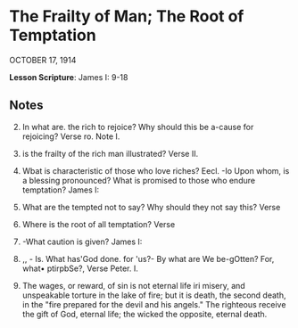 # The Frailty of Man; The Root of Temptation
OCTOBER 17, 1914

**Lesson Scripture**: James I: 9-18

## Notes

2. In what are. the rich to rejoice? Why should this be a-cause for rejoicing? Verse ro. Note I.

3. is the frailty of the rich man illustrated? Verse II.

5. Wbat is characteristic of those who love riches? Eecl. -Io Upon whom, is a blessing pronounced? What is promised to those who endure temptation? James I:

7. What are the tempted not to say? Why should they not say this? Verse

8. Where is the root of all temptation? Verse

2. -What caution is given? James I:

6. ,, - Is. What has'God done. for 'us?- By what are We be-gOtten? For, what• ptirpbSe?, Verse Peter. I.

4. The wages, or reward, of sin is not eternal life iri misery, and unspeakable torture in the lake of fire; but it is death, the second death, in the "fire prepared for the devil and his angels." The righteous receive the gift of God, eternal life; the wicked the opposite, eternal death.
